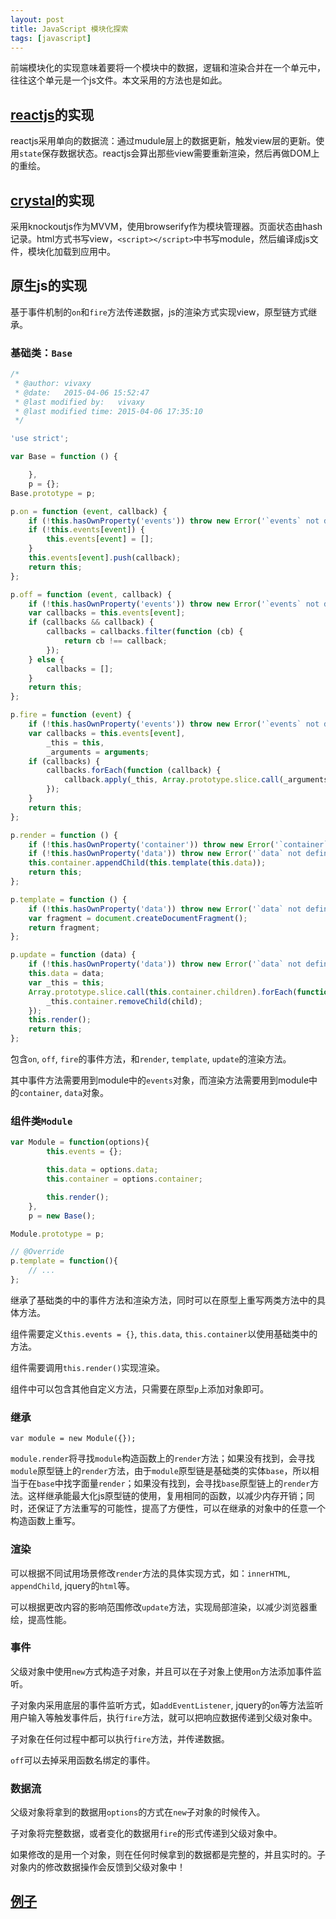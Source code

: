 ```yaml
---
layout: post
title: JavaScript 模块化探索
tags: [javascript]
---
```


前端模块化的实现意味着要将一个模块中的数据，逻辑和渲染合并在一个单元中，往往这个单元是一个js文件。本文采用的方法也是如此。

## [reactjs](https://github.com/facebook/react)的实现

reactjs采用单向的数据流：通过mudule层上的数据更新，触发view层的更新。使用`state`保存数据状态。reactjs会算出那些view需要重新渲染，然后再做DOM上的重绘。

## [crystal](https://github.com/youngjay/crystal-template)的实现

采用knockoutjs作为MVVM，使用browserify作为模块管理器。页面状态由hash记录。html方式书写view，`<script></script>`中书写module，然后编译成js文件，模块化加载到应用中。

## 原生js的实现

基于事件机制的`on`和`fire`方法传递数据，js的渲染方式实现view，原型链方式继承。

### 基础类：`Base`

```js
/*
 * @author: vivaxy
 * @date:   2015-04-06 15:52:47
 * @last modified by:   vivaxy
 * @last modified time: 2015-04-06 17:35:10
 */

'use strict';

var Base = function () {

    },
    p = {};
Base.prototype = p;

p.on = function (event, callback) {
    if (!this.hasOwnProperty('events')) throw new Error('`events` not defined in object');
    if (!this.events[event]) {
        this.events[event] = [];
    }
    this.events[event].push(callback);
    return this;
};

p.off = function (event, callback) {
    if (!this.hasOwnProperty('events')) throw new Error('`events` not defined in object');
    var callbacks = this.events[event];
    if (callbacks && callback) {
        callbacks = callbacks.filter(function (cb) {
            return cb !== callback;
        });
    } else {
        callbacks = [];
    }
    return this;
};

p.fire = function (event) {
    if (!this.hasOwnProperty('events')) throw new Error('`events` not defined in object');
    var callbacks = this.events[event],
        _this = this,
        _arguments = arguments;
    if (callbacks) {
        callbacks.forEach(function (callback) {
            callback.apply(_this, Array.prototype.slice.call(_arguments, 1));
        });
    }
    return this;
};

p.render = function () {
    if (!this.hasOwnProperty('container')) throw new Error('`container` not defined in object');
    if (!this.hasOwnProperty('data')) throw new Error('`data` not defined in object');
    this.container.appendChild(this.template(this.data));
    return this;
};

p.template = function () {
    if (!this.hasOwnProperty('data')) throw new Error('`data` not defined in object');
    var fragment = document.createDocumentFragment();
    return fragment;
};

p.update = function (data) {
    if (!this.hasOwnProperty('data')) throw new Error('`data` not defined in object');
    this.data = data;
    var _this = this;
    Array.prototype.slice.call(this.container.children).forEach(function (child) {
        _this.container.removeChild(child);
    });
    this.render();
    return this;
};
```

包含`on`, `off`, `fire`的事件方法，和`render`, `template`, `update`的渲染方法。

其中事件方法需要用到module中的`events`对象，而渲染方法需要用到module中的`container`, `data`对象。

### 组件类`Module`

```js
var Module = function(options){
        this.events = {};

        this.data = options.data;
        this.container = options.container;

        this.render();
    },
    p = new Base();

Module.prototype = p;

// @Override
p.template = function(){
    // ...
};
```

继承了基础类的中的事件方法和渲染方法，同时可以在原型上重写两类方法中的具体方法。

组件需要定义`this.events = {}`, `this.data`, `this.container`以使用基础类中的方法。

组件需要调用`this.render()`实现渲染。

组件中可以包含其他自定义方法，只需要在原型`p`上添加对象即可。

### 继承

`var module = new Module({});`

`module.render`将寻找`module`构造函数上的`render`方法；如果没有找到，会寻找`module`原型链上的`render`方法，由于`module`原型链是基础类的实体`base`，所以相当于在`base`中找字面量`render`；如果没有找到，会寻找`base`原型链上的`render`方法。这样继承能最大化js原型链的使用，复用相同的函数，以减少内存开销；同时，还保证了方法重写的可能性，提高了方便性，可以在继承的对象中的任意一个构造函数上重写。

### 渲染

可以根据不同试用场景修改`render`方法的具体实现方式，如：`innerHTML`, `appendChild`, jquery的`html`等。

可以根据更改内容的影响范围修改`update`方法，实现局部渲染，以减少浏览器重绘，提高性能。

### 事件

父级对象中使用`new`方式构造子对象，并且可以在子对象上使用`on`方法添加事件监听。

子对象内采用底层的事件监听方式，如`addEventListener`, jquery的`on`等方法监听用户输入等触发事件后，执行`fire`方法，就可以把响应数据传递到父级对象中。

子对象在任何过程中都可以执行`fire`方法，并传递数据。

`off`可以去掉采用函数名绑定的事件。

### 数据流

父级对象将拿到的数据用`options`的方式在`new`子对象的时候传入。

子对象将完整数据，或者变化的数据用`fire`的形式传递到父级对象中。

如果修改的是用一个对象，则在任何时候拿到的数据都是完整的，并且实时的。子对象内的修改数据操作会反馈到父级对象中！

## [例子](https://vivaxy.github.io/fragment/module-view/#)
